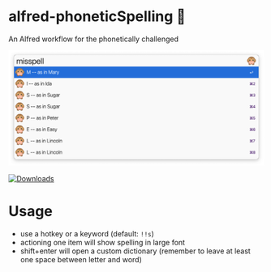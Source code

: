 # alfred-phoneticSpelling 🙊
 An Alfred workflow for the phonetically challenged

![](source/screenshot.png)

<a href="https://github.com/giovannicoppola/alfred-phoneticSpelling/releases/latest/">
<img alt="Downloads"
src="https://img.shields.io/github/downloads/giovannicoppola/alfred-phoneticSpelling/total?color=purple&label=Downloads"><br/>
</a>


# Usage
- use a hotkey or a keyword (default: `!!s`)
- actioning one item will show spelling in large font
- shift+enter will open a custom dictionary (remember to leave at least one space between letter and word)

